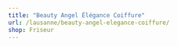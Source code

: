```yaml
---
title: "Beauty Angel Élégance Coiffure"
url: /lausanne/beauty-angel-elegance-coiffure/
shop: Friseur
---
```

